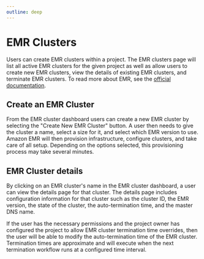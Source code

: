 ```yaml
---
outline: deep
---
```


# EMR Clusters

Users can create EMR clusters within a project. The EMR clusters page will list all active EMR clusters for the
given project as well as allow users to create new EMR clusters, view the details of existing EMR clusters,
and terminate EMR clusters. To read more about EMR, see the
[official documentation](https://docs.aws.amazon.com/emr/latest/ManagementGuide/emr-overview.html).


## Create an EMR Cluster

From the EMR cluster dashboard users can create a new EMR cluster by selecting the "Create New EMR Cluster" button.
A user then needs to give the cluster a name, select a size for it, and select which EMR version to use. Amazon EMR will then provision infrastructure, configure clusters, and take care of all setup. Depending on the options selected, this provisioning process may take several minutes.

## EMR Cluster details

By clicking on an EMR cluster's name in the EMR cluster dashboard, a user can view the details page for that cluster.
The details page includes configuration information for that cluster such as the cluster ID, the EMR version, the state of the cluster, the auto-termination time, and the master DNS name.

If the user has the necessary permissions and the project owner has configured the project to allow EMR cluster
termination time overrides, then the user will be able to modify the auto-termination time of the EMR cluster.
Termination times are approximate and will execute when the next termination workflow runs at a configured time interval.
